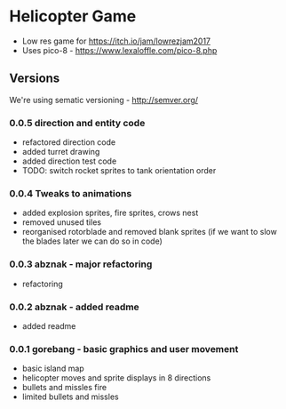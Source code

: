 # Helicopter Game
* Low res game for https://itch.io/jam/lowrezjam2017
* Uses pico-8 - https://www.lexaloffle.com/pico-8.php

## Versions
We're using sematic versioning - http://semver.org/
### 0.0.5 direction and entity code
* refactored direction code
* added turret drawing
* added direction test code
* TODO: switch rocket sprites to tank orientation order
### 0.0.4 Tweaks to animations
* added explosion sprites, fire sprites, crows nest
* removed unused tiles
* reorganised rotorblade and removed blank sprites (if we want to slow the blades later we can do so in code)
### 0.0.3 abznak - major refactoring
* refactoring
### 0.0.2 abznak - added readme
* added readme
### 0.0.1 gorebang - basic graphics and user movement
* basic island map
* helicopter moves and sprite displays in 8 directions
* bullets and missles fire
* limited bullets and missles
